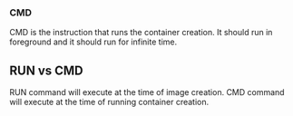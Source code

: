 ### CMD
CMD is the instruction that runs the container creation. It should run in foreground and it should run for infinite time.

## RUN vs CMD
RUN command will execute at the time of image creation.
CMD command will execute at the time of running container creation.